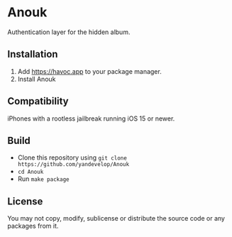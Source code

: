 # Anouk
  Authentication layer for the hidden album.

## Installation
  1. Add https://havoc.app to your package manager.
  2. Install Anouk

## Compatibility
  iPhones with a rootless jailbreak running iOS 15 or newer.

## Build
  - Clone this repository using `git clone https://github.com/yandevelop/Anouk`
  - `cd Anouk`
  - Run `make package`

## License
You may not copy, modify, sublicense or distribute the source code or any packages from it.

